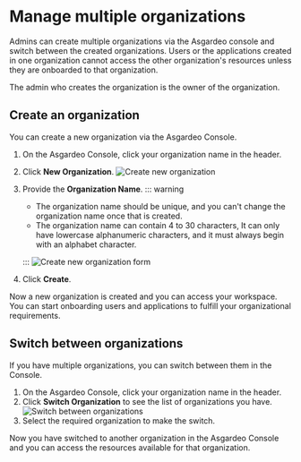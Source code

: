 # Manage multiple organizations
Admins can create multiple organizations via the Asgardeo console and switch between the created organizations. Users or the applications created in one organization cannot access the other organization's resources unless they are onboarded to that organization.

The admin who creates the organization is the <a :href="$withBase('/guides/user-management/manage-users/user-accounts/owner/')">owner</a> of the organization.

## Create an organization
You can create a new organization via the Asgardeo Console.

1. On the Asgardeo Console, click your organization name in the header.
2. Click **New Organization**.
   <img :src="$withBase('/assets/img/guides/organization/manage-organizations/create-new-organization.png')" alt="Create new organization">
3. Provide the **Organization Name**.
    ::: warning
      - The organization name should be unique, and you can't change the organization name once that is created. 
      - The organization name can contain 4 to 30 characters, It can only have lowercase alphanumeric characters, and it must always begin with an alphabet character.

    :::
    <img :src="$withBase('/assets/img/guides/organization/manage-organizations/create-new-organization-form.png')" alt="Create new organization form">
4. Click **Create**.

Now a new organization is created and you can access your workspace. You can start onboarding users and applications to fulfill your organizational requirements.

## Switch between organizations

If you have multiple organizations, you can switch between them in the Console.

1. On the Asgardeo Console, click your organization name in the header.
2. Click **Switch Organization** to see the list of organizations you have.
   <img :src="$withBase('/assets/img/guides/organization/manage-organizations/create-new-organization.png')" alt="Switch between organizations">
3. Select the required organization to make the switch.

Now you have switched to another organization in the Asgardeo Console and you can access the resources available for that organization.

